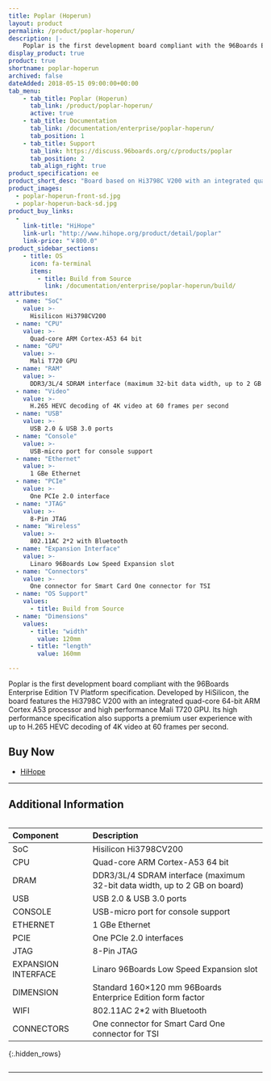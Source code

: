 ```yaml
---
title: Poplar (Hoperun)
layout: product
permalink: /product/poplar-hoperun/
description: |-
    Poplar is the first development board compliant with the 96Boards Enterprise Edition TV Platform specification.
display_product: true
product: true
shortname: poplar-hoperun
archived: false
dateAdded: 2018-05-15 09:00:00+00:00
tab_menu:
    - tab_title: Poplar (Hoperun)
      tab_link: /product/poplar-hoperun/
      active: true
    - tab_title: Documentation
      tab_link: /documentation/enterprise/poplar-hoperun/
      tab_position: 1
    - tab_title: Support
      tab_link: https://discuss.96boards.org/c/products/poplar
      tab_position: 2
      tab_align_right: true
product_specification: ee
product_short_desc: "Board based on Hi3798C V200 with an integrated quad-core 64-bit ARM Cortex A53"
product_images:
  - poplar-hoperun-front-sd.jpg
  - poplar-hoperun-back-sd.jpg
product_buy_links:
  -
    link-title: "HiHope"
    link-url: "http://www.hihope.org/product/detail/poplar"
    link-price: "￥800.0"
product_sidebar_sections:
    - title: OS
      icon: fa-terminal
      items:
        - title: Build from Source
          link: /documentation/enterprise/poplar-hoperun/build/
attributes:
  - name: "SoC"
    value: >-
      Hisilicon Hi3798CV200
  - name: "CPU"
    value: >-
      Quad-core ARM Cortex-A53 64 bit
  - name: "GPU"
    value: >-
      Mali T720 GPU
  - name: "RAM"
    value: >-
      DDR3/3L/4 SDRAM interface (maximum 32-bit data width, up to 2 GB on board)
  - name: "Video"
    value: >-
      H.265 HEVC decoding of 4K video at 60 frames per second
  - name: "USB"
    value: >-
      USB 2.0 & USB 3.0 ports
  - name: "Console"
    value: >-
      USB-micro port for console support
  - name: "Ethernet"
    value: >-
      1 GBe Ethernet
  - name: "PCIe"
    value: >-
      One PCIe 2.0 interface
  - name: "JTAG"
    value: >-
      8-Pin JTAG
  - name: "Wireless"
    value: >-
      802.11AC 2*2 with Bluetooth
  - name: "Expansion Interface"
    value: >-
      Linaro 96Boards Low Speed Expansion slot
  - name: "Connectors"
    value: >-
      One connector for Smart Card One connector for TSI
  - name: "OS Support"
    values:
      - title: Build from Source
  - name: "Dimensions"
    values:
      - title: "width"
        value: 120mm
      - title: "length"
        value: 160mm

---
```

Poplar is the first development board compliant with the 96Boards Enterprise Edition TV Platform specification. Developed by HiSilicon, the board features the Hi3798C V200 with an integrated quad-core 64-bit ARM Cortex A53 processor and high performance Mali T720 GPU. Its high performance specification also supports a premium user experience with up to H.265 HEVC decoding of 4K video at 60 frames per second.

## Buy Now

- [HiHope](http://www.hihope.org/product/detail/poplar)

***

## Additional Information
<div style="overflow-x:scroll;" markdown="1">


|   Component          |   Description                                                                                    |
|:---------------------|:-------------------------------------------------------------------------------------------------
|  SoC                 | Hisilicon Hi3798CV200                                                                            |
|  CPU                 | Quad-core ARM Cortex-A53 64 bit                                                                  |
|  DRAM                | DDR3/3L/4 SDRAM interface (maximum 32-bit data width, up to 2 GB on board)                       |
|  USB                 | USB 2.0 & USB 3.0 ports                                                                          |
|  CONSOLE             | USB-micro port for console support                                                               |
|  ETHERNET            | 1 GBe Ethernet                                                                                   |
|  PCIE                | One PCIe 2.0 interfaces                                                                          |
|  JTAG                | 8-Pin JTAG                                                                                       |
|  EXPANSION INTERFACE | Linaro 96Boards Low Speed Expansion slot                                                         |
|  DIMENSION           | Standard 160×120 mm 96Boards Enterprice Edition form factor                                      |
|  WIFI                | 802.11AC 2*2 with Bluetooth                                                                      |
|  CONNECTORS          | One connector for Smart Card One connector for TSI
{:.hidden_rows}

</div>

***
